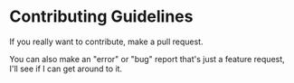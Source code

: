 # Contributing Guidelines

If you really want to contribute, make a pull request.

You can also make an "error" or "bug" report that's just a feature request, I'll see if I can get around to it.
